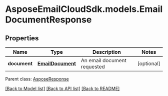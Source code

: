 # AsposeEmailCloudSdk.models.EmailDocumentResponse
## Properties
Name | Type | Description | Notes
------------ | ------------- | ------------- | -------------
**document** | [**EmailDocument**](EmailDocument.md) | An email document requested | [optional] 

 Parent class: [AsposeResponse](AsposeResponse.md)

[[Back to Model list]](README.md#documentation-for-models) [[Back to API list]](README.md#documentation-for-api-endpoints) [[Back to README]](README.md)


